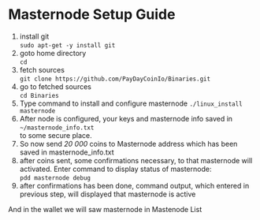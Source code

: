 # Masternode Setup Guide
1. install git    
``` sudo apt-get -y install git ```
1. goto home directory   
``` cd ``` 
1. fetch sources   
``` git clone https://github.com/PayDayCoinIo/Binaries.git ```
1. go to fetched sources   
``` cd Binaries ```
1. Type command to install and configure masternode
``` ./linux_install masternode ```
1. After node is configured, your keys and masternode info saved in   
``` ~/masternode_info.txt ```   
to some secure place. 
1. So now send *20 000* coins to Masternode address which has been saved in masternode_info.txt
1. after coins sent, some confirmations necessary, to that masternode will activated. Enter command to display status of masternode:   
``` pdd masternode debug ```
1. after confirmations has been done, command output, which entered in previous step, will displayed that masternode is active   

And in the wallet we will saw masternode in Mastenode List
